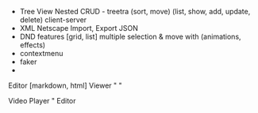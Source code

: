 - Tree View Nested CRUD  - treetra (sort, move) (list, show, add, update, delete) client-server
- XML Netscape Import, Export JSON
- DND features [grid, list] multiple selection & move with (animations, effects)
- contextmenu
- faker
- 


Editor [markdown, html]
Viewer     "       "

Video Player 
  "   Editor
